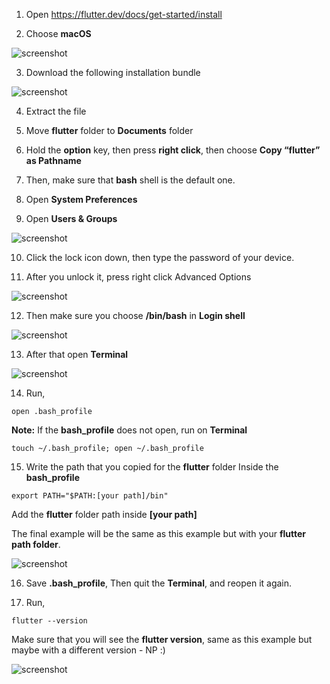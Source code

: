 
1. Open https://flutter.dev/docs/get-started/install

2. Choose **macOS**

![screenshot](https://lh6.googleusercontent.com/4JKAn2qqi-tspNzl-Wvz0dGxeH7PX9U_68-_fFMBgWta2OmOI9gAqyM9gfFuMx6Ab_V-sAC_cPQemp5XDbWkHVs3BY6QLUn7EmYe3SrZA-aIbz0v2QG54jsc6c8g_jn_CmGET4XQ)

3. Download the following installation bundle

![screenshot](https://lh3.googleusercontent.com/AVcOs5tWRDvNYsa6-gu2cVq7NKsNKd62UFElAfppmGeXsu95y5NrRoHFxIRNfrhtXyDnR8-3Zz48JrxcNFfGMFghSMNVN74Ppf17SgFPZyTss6_rRlHF2LmEbcfVEx1_1qckxRSp)

4. Extract the file

5. Move **flutter** folder to **Documents** folder

6. Hold the **option** key, then press **right click**, then choose **Copy “flutter” as Pathname**

7. Then, make sure that **bash** shell is the default one.

8. Open **System Preferences**

9. Open **Users & Groups**

![screenshot](https://lh4.googleusercontent.com/waEM9qtZI_wU0CtJWZN03DHJlGMpWEJRnn5eYocuUAnDJIkT_qP0pYzUPcL-sEpqZlmjswPib1g7GffqGBNemwfwgOwyip0SAQbj7_HBKwBZ1s6rGhPHO8P1qlLP018IU_k80dG4)

10. Click the lock icon down, then type the password of your device.

11. After you unlock it, press right click Advanced Options

![screenshot](https://lh3.googleusercontent.com/qyHOJGyleXlHsdNs0P6sMdxTaZVZB969mXYV6A5BRh1xb75wec42MWxyJ-4KNejE9-hbD759SAsYtQvGCruD80VOwJThx-8XOhWBZ4VbSKBDBBedhvqEfSiTpFz_ukPHPjTJXV5z)

12. Then make sure you choose **/bin/bash** in **Login shell**

![screenshot](https://lh4.googleusercontent.com/eDdkjMAyDmIXNI-U-LL1ZDRIDbTqnCh65y5hBR3FyB_iOWYgMrXc44jT-BDYAE5lJwPcjX43rk1q1D5EQslkAH-wSuTR7fmFaZaQyCm-kx_2wfDz7anA76oap32VtMklW1SCWlA-)

13. After that open **Terminal**

![screenshot](https://lh3.googleusercontent.com/cynJO7JvqQUxTNSJUr2zCF_QLvUS-FPUYqDxJ2rNLbhcERS9wFhf0EPZKzpa9Duwr_4Vay1bMTVKrajNgmkn3Ewvuo8DhiN2SycStPYa_nWS-rVHCNZFDeJ056JgsGk_0Gu7jyp_)

14. Run,

```shell
open .bash_profile
```

**Note:** If the **bash_profile** does not open, run on **Terminal**

```shell
touch ~/.bash_profile; open ~/.bash_profile
```

15. Write the path that you copied for the **flutter** folder Inside the **bash_profile**

```
export PATH="$PATH:[your path]/bin"
```

Add the **flutter** folder path inside **[your path]**

The final example will be the same as this example but with your **flutter path folder**.

![screenshot](https://lh5.googleusercontent.com/drK-jBdJH71dFTcmOgWUzECjmyoTJeBju2mTAWgycHmUl6SzZIpK8S08xDeEUcueq1IEEIfsI2RW_PBnRW8vZWzwRDZugFXD9RDPlxBgCjQwftBNUhOePpqP-7aEQ78ajTEdQgd2)

16. Save **.bash_profile**, Then quit the **Terminal**, and reopen it again.

17. Run,

```shell
flutter --version
```

Make sure that you will see the **flutter version**, same as this example but maybe with a different version - NP :)

![screenshot](https://lh3.googleusercontent.com/k-hu3OPmsvizSChjQJoj_HCsKRR4DazJsB9cMewyzEnZvR2rFNoyAv0fv0asEVCwHwvpw9JwgdledNYxQrIaKU_TWlZizFSmKhvg527SPuDYx2965WZi1OxRpaWzZLteRNFc-wYT)

​

​

​

​

​

​

​

​

